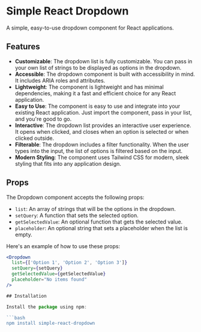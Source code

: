 # Simple React Dropdown

A simple, easy-to-use dropdown component for React applications.

## Features

- **Customizable**: The dropdown list is fully customizable. You can pass in your own list of strings to be displayed as options in the dropdown.
- **Accessible**: The dropdown component is built with accessibility in mind. It includes ARIA roles and attributes.
- **Lightweight**: The component is lightweight and has minimal dependencies, making it a fast and efficient choice for any React application.
- **Easy to Use**: The component is easy to use and integrate into your existing React application. Just import the component, pass in your list, and you're good to go.
- **Interactive**: The dropdown list provides an interactive user experience. It opens when clicked, and closes when an option is selected or when clicked outside.
- **Filterable**: The dropdown includes a filter functionality. When the user types into the input, the list of options is filtered based on the input.
- **Modern Styling**: The component uses Tailwind CSS for modern, sleek styling that fits into any application design.


## Props

The Dropdown component accepts the following props:

- `list`: An array of strings that will be the options in the dropdown.
- `setQuery`: A function that sets the selected option.
- `getSelectedValue`: An optional function that gets the selected value.
- `placeholder`: An optional string that sets a placeholder when the list is empty.

Here's an example of how to use these props:

```jsx
<Dropdown
  list={['Option 1', 'Option 2', 'Option 3']}
  setQuery={setQuery}
  getSelectedValue={getSelectedValue}
  placeholder="No items found"
/>

## Installation

Install the package using npm:

```bash
npm install simple-react-dropdown